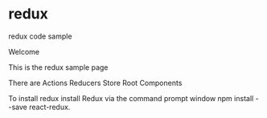 # redux
redux code sample

Welcome

This is the redux sample page 

There are 
Actions 
Reducers 
Store
Root Components

To install redux install Redux via the command prompt window npm install --save react-redux.